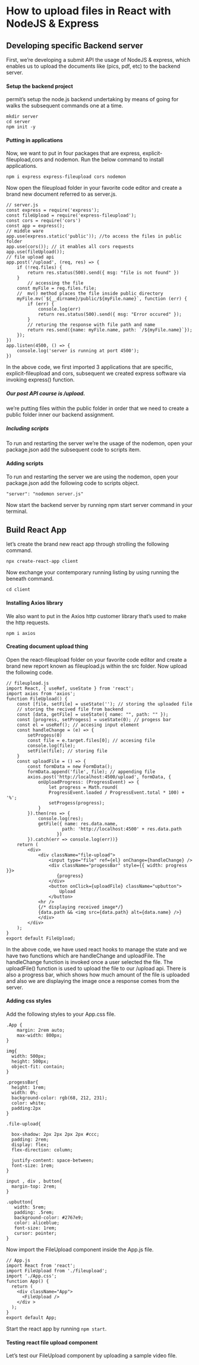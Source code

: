 # How to upload files in React with NodeJS & Express

## Developing specific Backend server
First, we’re developing a submit API the usage of NodeJS & express, which enables us to upload the documents like (pics, pdf, etc) to the backend server.
#### Setup the backend project
permit’s setup the node.js backend undertaking by means of going for walks the subsequent commands one at a time.
```
mkdir server
cd server
npm init -y
```
#### Putting in applications
Now, we want to put in four packages that are express, explicit-fileupload,cors and nodemon.
Run the below command to install applications.
``` 
npm i express express-fileupload cors nodemon
```
Now open the fileupload folder in your favorite code editor and create a brand new document referred to as server.js. 
```
// server.js
const express = require('express');
const fileUpload = require('express-fileupload');
const cors = require('cors')
const app = express();
// middle ware
app.use(express.static('public')); //to access the files in public folder
app.use(cors()); // it enables all cors requests
app.use(fileUpload());
// file upload api
app.post('/upload', (req, res) => {
    if (!req.files) {
        return res.status(500).send({ msg: "file is not found" })
    }
        // accessing the file
    const myFile = req.files.file;
    //  mv() method places the file inside public directory
    myFile.mv(`${__dirname}/public/${myFile.name}`, function (err) {
        if (err) {
            console.log(err)
            return res.status(500).send({ msg: "Error occured" });
        }
        // returing the response with file path and name
        return res.send({name: myFile.name, path: `/${myFile.name}`});
    });
})
app.listen(4500, () => {
    console.log('server is running at port 4500');
})
```
In the above code, we first imported 3 applications that are specific, explicit-fileupload and cors, subsequent we created express software via invoking express() function.
##### Our post API course is /upload.

we’re putting files within the public folder in order that we need to create a public folder inner our backend assignment.
##### Including scripts
To run and restarting the server we’re the usage of the nodemon, open your package.json add the subsequent code to scripts item.
#### Adding scripts
To run and restarting the server we are using the nodemon, open your package.json add the following code to scripts object.
```
"server": "nodemon server.js"
```
Now start the backend server by running npm start server command in your terminal.

## Build React App
let’s create the brand new react app through strolling the following command.
```
npx create-react-app client
```
Now exchange your contemporary running listing by using running the beneath command.
```
cd client
```
#### Installing Axios library
We also want to put in the Axios http customer library that’s used to make the http requests.
```
npm i axios
```
#### Creating document upload thing
Open the react-fileupload folder on your favorite code editor and create a brand new report known as fileupload.js within the src folder.
Now upload the following code.
```
// fileupload.js
import React, { useRef, useState } from 'react';
import axios from 'axios';
function FileUpload() {
    const [file, setFile] = useState(''); // storing the uploaded file    
    // storing the recived file from backend
    const [data, getFile] = useState({ name: "", path: "" });    
    const [progress, setProgess] = useState(0); // progess bar
    const el = useRef(); // accesing input element
    const handleChange = (e) => {
        setProgess(0)
        const file = e.target.files[0]; // accesing file
        console.log(file);
        setFile(file); // storing file
    }
    const uploadFile = () => {
        const formData = new FormData();        
        formData.append('file', file); // appending file
        axios.post('http://localhost:4500/upload', formData, {
            onUploadProgress: (ProgressEvent) => {
                let progress = Math.round(
                ProgressEvent.loaded / ProgressEvent.total * 100) + '%';
                setProgess(progress);
            }
        }).then(res => {
            console.log(res);
            getFile({ name: res.data.name,
                     path: 'http://localhost:4500' + res.data.path
                   })
        }).catch(err => console.log(err))}
    return (
        <div>
            <div className="file-upload">
                <input type="file" ref={el} onChange={handleChange} />                
                <div className="progessBar" style={{ width: progress }}>
                   {progress}
                </div>
                <button onClick={uploadFile} className="upbutton">                   
                    Upload
                </button>
            <hr />
            {/* displaying received image*/}
            {data.path && <img src={data.path} alt={data.name} />}
            </div>
        </div>
    );
}
export default FileUpload;
```
In the above code, we have used react hooks to manage the state and we have two functions which are handleChange and uploadFile.
The handleChange function is invoked once a user selected the file.
The uploadFile() function is used to upload the file to our /upload api.
There is also a progress bar, which shows how much amount of the file is uploaded and also we are displaying the image once a response comes from the server. 
#### Adding css styles
Add the following styles to your App.css file.
```
.App {
    margin: 2rem auto;
    max-width: 800px;
}

img{
  width: 500px;
  height: 500px;
  object-fit: contain;
}

.progessBar{
  height: 1rem;
  width: 0%;
  background-color: rgb(68, 212, 231);
  color: white;
  padding:2px
}

.file-upload{

  box-shadow: 2px 2px 2px 2px #ccc;
  padding: 2rem;
  display: flex;
  flex-direction: column;

  justify-content: space-between;
  font-size: 1rem;
}

input , div , button{
  margin-top: 2rem;
}

.upbutton{
   width: 5rem;
   padding: .5rem;
   background-color: #2767e9;
   color: aliceblue;
   font-size: 1rem;
   cursor: pointer;
}
```
Now import the FileUpload component inside the App.js file.
```
// App.js
import React from 'react';
import FileUpload from './fileupload';
import './App.css';
function App() {
  return (
    <div className="App">
      <FileUpload />
    </div >
  );
}
export default App;
```
Start the react app by running `npm start`.
#### Testing react file upload component
Let’s test our FileUpload component by uploading a sample video file.